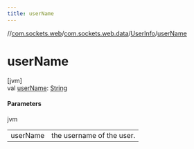 ```yaml
---
title: userName
---
```

//[com.sockets.web](../../../index.html)/[com.sockets.web.data](../index.html)/[UserInfo](index.html)/[userName](user-name.html)



# userName



[jvm]\
val [userName](user-name.html): [String](https://kotlinlang.org/api/latest/jvm/stdlib/kotlin/-string/index.html)



#### Parameters


jvm

| | |
|---|---|
| userName | the username of the user. |




